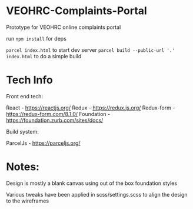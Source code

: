 # VEOHRC-Complaints-Portal

Prototype for VEOHRC online complaints portal

run `npm install` for deps

`parcel index.html` to start dev server 
`parcel build --public-url '.' index.html` to do a simple build

# Tech Info

Front end tech:

React - https://reactjs.org/
Redux - https://redux.js.org/
Redux-form - https://redux-form.com/8.1.0/
Foundation - https://foundation.zurb.com/sites/docs/

Build system:

ParcelJs - https://parceljs.org/

# Notes:

Design is mostly a blank canvas using out of the box foundation styles

Various tweaks have been applied in scss/settings.scss to align the design to the wireframes

